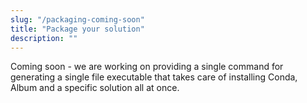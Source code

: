 ```yaml
---
slug: "/packaging-coming-soon"
title: "Package your solution"
description: ""
---
```

Coming soon - we are working on providing a single command for generating a single file executable that takes care of installing Conda, Album and a specific solution all at once.